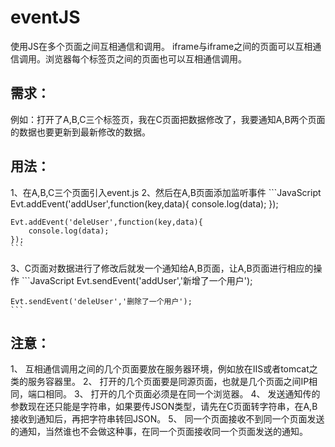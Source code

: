 # eventJS
使用JS在多个页面之间互相通信和调用。
iframe与iframe之间的页面可以互相通信调用。浏览器每个标签页之间的页面也可以互相通信调用。

## 需求：
例如：打开了A,B,C三个标签页，我在C页面把数据修改了，我要通知A,B两个页面的数据也要更新到最新修改的数据。

## 用法：
1、在A,B,C三个页面引入event.js
2、然后在A,B页面添加监听事件
    ```JavaScript
    Evt.addEvent('addUser',function(key,data){
        console.log(data);
    });

    Evt.addEvent('deleUser',function(key,data){
        console.log(data);
    });
    ```
3、C页面对数据进行了修改后就发一个通知给A,B页面，让A,B页面进行相应的操作
    ```JavaScript
    Evt.sendEvent('addUser','新增了一个用户');

    Evt.sendEvent('deleUser','删除了一个用户');
    ```
## 注意：
1、 互相通信调用之间的几个页面要放在服务器环境，例如放在IIS或者tomcat之类的服务容器里。
2、 打开的几个页面要是同源页面，也就是几个页面之间IP相同，端口相同。
3、 打开的几个页面必须是在同一个浏览器。
4、 发送通知传的参数现在还只能是字符串，如果要传JSON类型，请先在C页面转字符串，在A,B接收到通知后，再把字符串转回JSON。
5、 同一个页面接收不到同一个页面发送的通知，当然谁也不会做这种事，在同一个页面接收同一个页面发送的通知。